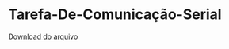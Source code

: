 # Tarefa-De-Comunicação-Serial


 [Download do arquivo](https://drive.google.com/file/d/1lMd5YHY1_riaX8DLbQ-HaxpHJhIvgKxJ/view?usp=sharing)
